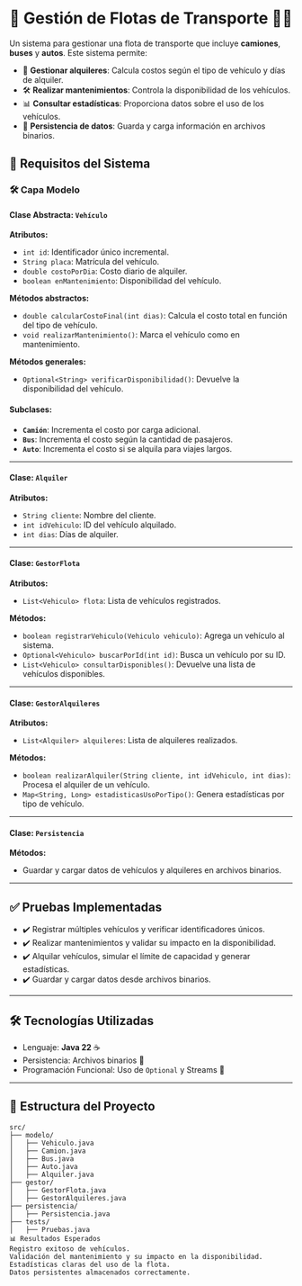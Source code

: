 # 🚛 Gestión de Flotas de Transporte 🚗🚌

Un sistema para gestionar una flota de transporte que incluye **camiones**, **buses** y **autos**. Este sistema permite:  
- 📆 **Gestionar alquileres**: Calcula costos según el tipo de vehículo y días de alquiler.  
- 🛠️ **Realizar mantenimientos**: Controla la disponibilidad de los vehículos.  
- 📊 **Consultar estadísticas**: Proporciona datos sobre el uso de los vehículos.  
- 💾 **Persistencia de datos**: Guarda y carga información en archivos binarios.  

## 📝 Requisitos del Sistema

### 🛠️ Capa Modelo  
#### Clase Abstracta: `Vehículo`  
**Atributos:**  
- `int id`: Identificador único incremental.  
- `String placa`: Matrícula del vehículo.  
- `double costoPorDia`: Costo diario de alquiler.  
- `boolean enMantenimiento`: Disponibilidad del vehículo.  

**Métodos abstractos:**  
- `double calcularCostoFinal(int dias)`: Calcula el costo total en función del tipo de vehículo.  
- `void realizarMantenimiento()`: Marca el vehículo como en mantenimiento.  

**Métodos generales:**  
- `Optional<String> verificarDisponibilidad()`: Devuelve la disponibilidad del vehículo.  

#### Subclases:
- **`Camión`**: Incrementa el costo por carga adicional.  
- **`Bus`**: Incrementa el costo según la cantidad de pasajeros.  
- **`Auto`**: Incrementa el costo si se alquila para viajes largos.  

---

#### Clase: `Alquiler`  
**Atributos:**  
- `String cliente`: Nombre del cliente.  
- `int idVehiculo`: ID del vehículo alquilado.  
- `int dias`: Días de alquiler.  

---

#### Clase: `GestorFlota`  
**Atributos:**  
- `List<Vehiculo> flota`: Lista de vehículos registrados.  

**Métodos:**  
- `boolean registrarVehiculo(Vehiculo vehiculo)`: Agrega un vehículo al sistema.  
- `Optional<Vehiculo> buscarPorId(int id)`: Busca un vehículo por su ID.  
- `List<Vehiculo> consultarDisponibles()`: Devuelve una lista de vehículos disponibles.  

---

#### Clase: `GestorAlquileres`  
**Atributos:**  
- `List<Alquiler> alquileres`: Lista de alquileres realizados.  

**Métodos:**  
- `boolean realizarAlquiler(String cliente, int idVehiculo, int dias)`: Procesa el alquiler de un vehículo.  
- `Map<String, Long> estadisticasUsoPorTipo()`: Genera estadísticas por tipo de vehículo.  

---

#### Clase: `Persistencia`  
**Métodos:**  
- Guardar y cargar datos de vehículos y alquileres en archivos binarios.  

---

## ✅ Pruebas Implementadas  
- ✔️ Registrar múltiples vehículos y verificar identificadores únicos.  
- ✔️ Realizar mantenimientos y validar su impacto en la disponibilidad.  
- ✔️ Alquilar vehículos, simular el límite de capacidad y generar estadísticas.  
- ✔️ Guardar y cargar datos desde archivos binarios.  

---

## 🛠️ Tecnologías Utilizadas  
- Lenguaje: **Java 22** ☕  
- Persistencia: Archivos binarios 📂  
- Programación Funcional: Uso de `Optional` y Streams 🚀  

---

## 📂 Estructura del Proyecto  
```plaintext
src/
├── modelo/
│   ├── Vehiculo.java
│   ├── Camion.java
│   ├── Bus.java
│   ├── Auto.java
│   ├── Alquiler.java
├── gestor/
│   ├── GestorFlota.java
│   ├── GestorAlquileres.java
├── persistencia/
│   ├── Persistencia.java
├── tests/
│   ├── Pruebas.java
📊 Resultados Esperados
Registro exitoso de vehículos.
Validación del mantenimiento y su impacto en la disponibilidad.
Estadísticas claras del uso de la flota.
Datos persistentes almacenados correctamente.
